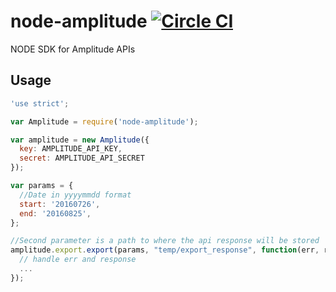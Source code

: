 # node-amplitude [![Circle CI](https://circleci.com/gh/brightskylabs/node-amplitude.svg?style=svg)](https://circleci.com/gh/brightskylabs/node-amplitude)
NODE SDK for Amplitude APIs

## Usage

```javascript
'use strict';

var Amplitude = require('node-amplitude');

var amplitude = new Amplitude({
  key: AMPLITUDE_API_KEY,
  secret: AMPLITUDE_API_SECRET
});

var params = {
  //Date in yyyymmdd format
  start: '20160726',
  end: '20160825',
};

//Second parameter is a path to where the api response will be stored 
amplitude.export.export(params, "temp/export_response", function(err, res) {
  // handle err and response
  ...
});
```
